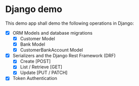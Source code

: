 # Django demo
This demo app shall demo the following operations in Django:
- [x] ORM Models and database migrations
    - [x] Customer Model
    - [x] Bank Model
    - [x] CustomerBankAccount Model
- [x] Serializers and the Django Rest Framework (DRF)
    - [x] Create [POST]
    - [x] List / Retrieve [GET]
    - [x] Update [PUT / PATCH]
- [x] Token Authentication
